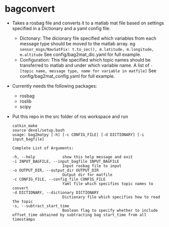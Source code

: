 # bagconvert

* Takes a rosbag file and converts it to a matlab mat file based on settings specified in a Dictionary and a yaml config file.
  - Dictonary: The dicionary file specified which variables from each message type should be moved to the matlab array.
    eg `sensor_msgs/NavSatFix: t.to_sec(), m.latitude, m.longitude, m.altitude`
    See config/bag2mat_dic.yaml for full example.
  - Configuration: This file specified which topic names should be transferred to matlab and under which variable name.
    A list of `-[topic name, message type, name for variable in matfile]`
    See config/bag2mat_config.yaml for full example.
* Currently needs the following packages:
  - rosbag
  - roslib
  - scipy

* Put this repo in the src folder of ros workspace and run 
  ```
  catkin_make
  source devel/setup.bash
  usage: bag2matpy [-h] [-c CONFIG_FILE] [-d DICTIONARY] [-i input_bagfile] 

  ```
  ```
  Complete List of Arguments:

  -h, --help            show this help message and exit
  -i INPUT_BAGFILE, --input_bagfile INPUT_BAGFILE
                        Input rosbag file to input
  -o OUTPUT_DIR, --output_dir OUTPUT_DIR
                        Output dir for matfile
  -c CONFIG_FILE, --config_file CONFIG_FILE
                        Yaml file which specifies topic names to convert
  -d DICTIONARY, --dictionary DICTIONARY
                        Dictionary file which specifies how to read the topic
  -s, --subtract_start_time
                        Boolean flag to specify whether to include offset_time obtained by subtracting bag start_time from all timestamps
  ```